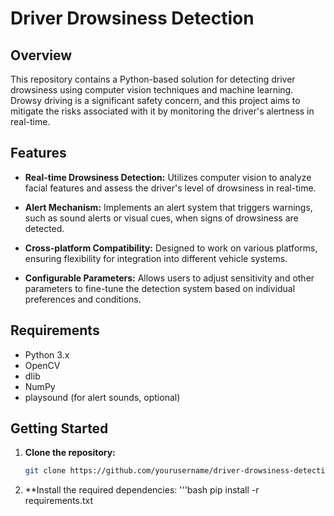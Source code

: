 
# Driver Drowsiness Detection

## Overview

This repository contains a Python-based solution for detecting driver drowsiness using computer vision techniques and machine learning. Drowsy driving is a significant safety concern, and this project aims to mitigate the risks associated with it by monitoring the driver's alertness in real-time.

## Features

- **Real-time Drowsiness Detection:** Utilizes computer vision to analyze facial features and assess the driver's level of drowsiness in real-time.

- **Alert Mechanism:** Implements an alert system that triggers warnings, such as sound alerts or visual cues, when signs of drowsiness are detected.

- **Cross-platform Compatibility:** Designed to work on various platforms, ensuring flexibility for integration into different vehicle systems.

- **Configurable Parameters:** Allows users to adjust sensitivity and other parameters to fine-tune the detection system based on individual preferences and conditions.

## Requirements

- Python 3.x
- OpenCV
- dlib
- NumPy
- playsound (for alert sounds, optional)

## Getting Started

1. **Clone the repository:**

   ```bash
   git clone https://github.com/yourusername/driver-drowsiness-detection.git
2. **Install the required dependencies:
   '''bash
   pip install -r requirements.txt
